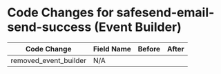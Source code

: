 # Code Changes for safesend-email-send-success (Event Builder)

| Code Change | Field Name | Before | After |
|-------------|------------|--------|-------|
| removed_event_builder | N/A |  |  |